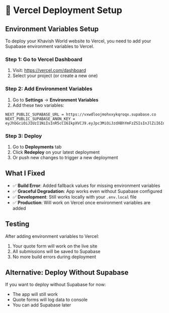 # 🚀 Vercel Deployment Setup

## Environment Variables Setup

To deploy your Khavish World website to Vercel, you need to add your Supabase environment variables to Vercel.

### Step 1: Go to Vercel Dashboard
1. Visit: https://vercel.com/dashboard
2. Select your project (or create a new one)

### Step 2: Add Environment Variables
1. Go to **Settings** → **Environment Variables**
2. Add these two variables:

```
NEXT_PUBLIC_SUPABASE_URL = https://vxwdloojmohxxykqroqx.supabase.co
NEXT_PUBLIC_SUPABASE_ANON_KEY = eyJhbGciOiJIUzI1NiIsInR5cCI6IkpXVCJ9.eyJpc3MiOiJzdXBhYmFzZSIsInJlZiI6InZ4d2Rsb29qbW9oeHh5a3Fyb3F4Iiwicm9sZSI6ImFub24iLCJpYXQiOjE3NTg0NDY0MTUsImV4cCI6MjA3NDAyMjQxNX0.fubR_denmtxSJRRxqeRygAr2bz0n9GxJGQosb_CjsUc
```

### Step 3: Deploy
1. Go to **Deployments** tab
2. Click **Redeploy** on your latest deployment
3. Or push new changes to trigger a new deployment

## What I Fixed

- ✅ **Build Error**: Added fallback values for missing environment variables
- ✅ **Graceful Degradation**: App works even without Supabase configured
- ✅ **Development**: Still works locally with your `.env.local` file
- ✅ **Production**: Will work on Vercel once environment variables are added

## Testing

After adding environment variables to Vercel:
1. Your quote form will work on the live site
2. All submissions will be saved to Supabase
3. No more build errors during deployment

## Alternative: Deploy Without Supabase

If you want to deploy without Supabase for now:
- The app will still work
- Quote forms will log data to console
- You can add Supabase later

